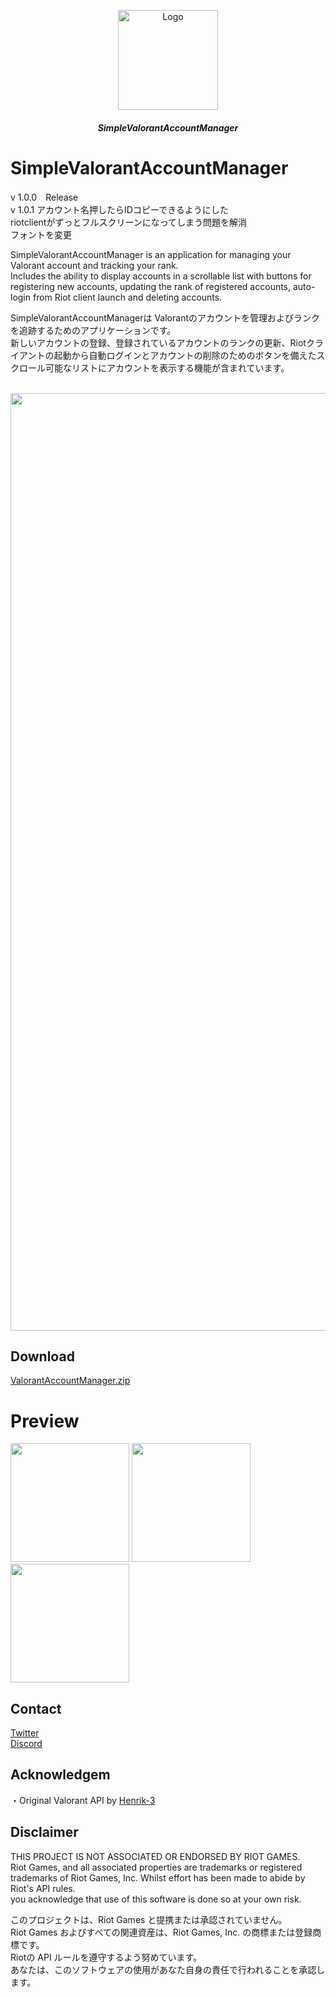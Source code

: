 <p align="center">
    <a href="s">
        <img src="https://github.com/injectxr/SimpleValorantAccountManager/assets/90289410/f50d1fd9-404f-4edf-872d-6b7a6be6bc58" alt="Logo" width="160" height="160">
    </a>
<h5 align="center"> SimpleValorantAccountManager</h5>

# SimpleValorantAccountManager

v 1.0.0　Release <br>
v 1.0.1  アカウント名押したらIDコピーできるようにした <br>
 riotclientがずっとフルスクリーンになってしまう問題を解消 <br>
 フォントを変更 <br>


SimpleValorantAccountManager is an application for managing your Valorant account and tracking your rank. <br>
Includes the ability to display accounts in a scrollable list with buttons for registering new accounts, updating the rank of registered accounts, auto-login from Riot client launch and deleting accounts. <br>

SimpleValorantAccountManagerは Valorantのアカウントを管理およびランクを追跡するためのアプリケーションです。 <br>
新しいアカウントの登録、登録されているアカウントのランクの更新、Riotクライアントの起動から自動ログインとアカウントの削除のためのボタンを備えたスクロール可能なリストにアカウントを表示する機能が含まれています。<br>
<br>
<div style="text-align: center;"><img src="https://github.com/injectxr/SimpleValorantAccountManager/assets/90289410/87d33e85-8d78-4fb2-9b91-5fc1c7b1120c" width="1500"></div>

## **Download**
[ValorantAccountManager.zip](https://github.com/injectxr/SimpleValorantAccountManager/releases/tag/v1.0.0)
 
 
# **Preview**

<img src="https://github.com/injectxr/SimpleValorantAccountManager/assets/90289410/fe6b4799-ab50-4f4b-9e1c-6a989db1984a" width="190">
<img src="https://github.com/injectxr/SimpleValorantAccountManager/assets/90289410/a9a01d03-4dd3-441c-944c-4fdc9ecfe51d)" width="190">
<img src="https://github.com/injectxr/SimpleValorantAccountManager/assets/90289410/61664040-e79c-432d-bba2-6b1e813d9fdd" width="190">


</br>

## **Contact**
[Twitter](https://twitter.com/injectxr)<br>
[Discord](https://discord.gg/bqy2hdbhC5)
</br>

## **Acknowledgem**
・Original Valorant API by [Henrik-3](https://github.com/Henrik-3)
## **Disclaimer**

THIS PROJECT IS NOT ASSOCIATED OR ENDORSED BY RIOT GAMES. <br>
Riot Games, and all associated properties are trademarks or registered trademarks of Riot Games, Inc.
Whilst effort has been made to abide by Riot's API rules.<br>
you acknowledge that use of this software is done so at your own risk.

このプロジェクトは、Riot Games と提携または承認されていません。<br>
Riot Games およびすべての関連資産は、Riot Games, Inc. の商標または登録商標です。<br>
Riotの API ルールを遵守するよう努めています。<br>
あなたは、このソフトウェアの使用があなた自身の責任で行われることを承認します。

